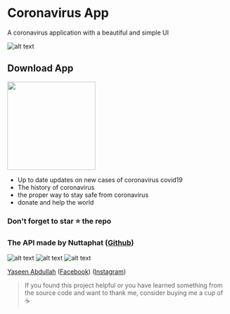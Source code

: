 # Coronavirus App

A coronavirus application with a beautiful and simple UI

![alt text](https://github.com/YaseenAbdullah/coronavirus/blob/master/screenshots/1.png)
## Download App
<a href="https://github.com/YaseenAbdullah/coronavirus/blob/master/screenshots/app-release.apk?raw=true"><img src="https://playerzon.com/asset/download.png" width="200"></img></a>

- Up to date updates on new cases of coronavirus covid19
- The history of coronavirus
- the proper way to stay safe from coronavirus
- donate and help the world
### Don't forget to star ⭐ the repo

### The API made by Nuttaphat ([Github](https://github.com/nat236919))
![alt text](https://github.com/YaseenAbdullah/coronavirus/blob/master/screenshots/2.png)
![alt text](https://github.com/YaseenAbdullah/coronavirus/blob/master/screenshots/3.png)
![alt text](https://github.com/YaseenAbdullah/coronavirus/blob/master/screenshots/4.png)

[Yaseen Abdullah](https://github.com/YaseenAbdullah) ([Facebook](https://www.facebook.com/yasinyeganeh.MY/))
([Instagram](https://www.instagram.com/yasin.dev/))
> If you found this project helpful or you have learned something from the source code and want to thank me, consider buying me a cup of :coffee:
